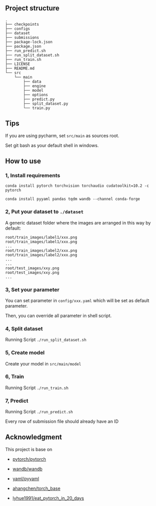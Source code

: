 ## Project structure

```
.
├── checkpoints
├── configs
├── dataset
├── submissions
├── package-lock.json
├── package.json
├── run_predict.sh
├── run_split_dataset.sh
├── run_train.sh
├── LICENSE
├── README.md
└── src
    └── main
        ├── data
        ├── engine
        ├── model
        ├── options
        ├── predict.py
        ├── split_dataset.py
        └── train.py
```

## Tips

If you are using pycharm, set `src/main` as sources root.

Set git bash as your default shell in windows.

## How to use

### 1, Install requirements

`conda install pytorch torchvision torchaudio cudatoolkit=10.2 -c pytorch`

`conda install pyyaml pandas tqdm wandb --channel conda-forge`

### 2, Put your dataset to `./dataset`

A generic dataset folder where the images are arranged in this way by default: 
```
root/train_images/label1/xxx.png
root/train_images/label1/xxx.png
...
root/train_images/label2/xxx.png
root/train_images/label2/xxx.png
...
...
root/test_images/xxy.png
root/test_images/xxy.png
...
```

### 3, Set your parameter

You can set parameter in `config/xxx.yaml` which will be set as default parameter.

Then, you can override all parameter in shell script.

### 4, Split dataset

Running Script `./run_split_dataset.sh`

### 5, Create model

Create your model in `src/main/model`

### 6, Train

Running Script `./run_train.sh`

### 7, Predict

Running Script `./run_predict.sh`

Every row of submission file should already have an ID

## Acknowledgment

This project is base on 

* [pytorch/pytorch](https://github.com/pytorch/pytorch)

* [wandb/wandb](https://github.com/wandb/wandb)

* [yaml/pyyaml](https://github.com/yaml/pyyaml)

* [ahangchen/torch_base](https://github.com/ahangchen/torch_base)

* [lyhue1991/eat_pytorch_in_20_days](https://github.com/lyhue1991/eat_pytorch_in_20_days)